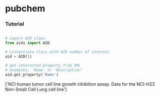 # pubchem

### Tutorial 
```python

# import AID class
from aids import AID

# instantiate class with AID number of interest
aid = AID(1)

# get interested property from XML
# examples, 'Name' or 'Description'
aid.get_property('Name')
```
['NCI human tumor cell line growth inhibition assay. Data for the NCI-H23 Non-Small Cell Lung cell line']
